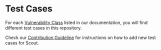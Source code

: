 # Test Cases

For each [Vulnerability Class](https://coinfabrik.github.io/scout/docs/vulnerabilities#vulnerability-classes) listed in our documentation, you will find different test cases in this repository.

Check our [Contribution Guideline](https://coinfabrik.github.io/scout/docs/contribute) for instructions on how to add new test cases for Scout.